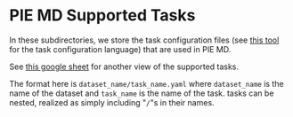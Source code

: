 # PIE MD Supported Tasks
In these subdirectories, we store the task configuration files (see [this
tool](https://github.com/justin13601/ESGPTTaskQuerying/) for the task configuration language) that are used in
PIE MD.

See [this google
sheet](https://docs.google.com/spreadsheets/d/1uOlV0RpuhWLXkhlc_aG4raYO6gnjTrQVHHH1H_r6sLg/edit?usp=sharing)
for another view of the supported tasks.

The format here is `dataset_name/task_name.yaml` where `dataset_name` is the name of the dataset and
`task_name` is the name of the task. tasks can be nested, realized as simply including "`/`"s in their names.
